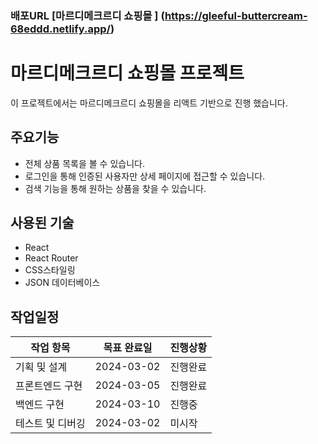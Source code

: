 ### 배포URL [마르디메크르디 쇼핑몰 ] (https://gleeful-buttercream-68eddd.netlify.app/)

# 마르디메크르디 쇼핑몰 프로젝트

이 프로젝트에서는 마르디메크르디 쇼핑몰을 리액트 기반으로 진행 했습니다.

## 주요기능
- 전체 상품 목록을 볼 수 있습니다.
- 로그인을 통해 인증된 사용자만 상세 페이지에 접근할 수 있습니다.
- 검색 기능을 통해 원하는 상품을 찾을 수 있습니다.

## 사용된 기술 
- React
- React Router
- CSS스타일링
- JSON 데이터베이스

## 작업일정
| 작업 항목 | 목표 완료일 | 진행상황 |
|--------------|-------------|------------|
| 기획 및 설계 | 2024-03-02 | 진행완료 |
| 프론트엔드 구현 | 2024-03-05 | 진행완료 |
| 백엔드 구현 | 2024-03-10 | 진행중 |
| 테스트 및 디버깅 | 2024-03-02 | 미시작 |




